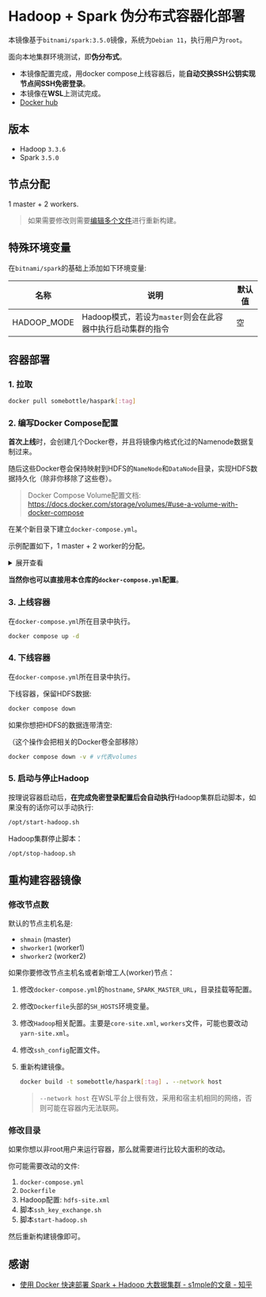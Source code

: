 # Hadoop + Spark 伪分布式容器化部署

本镜像基于`bitnami/spark:3.5.0`镜像，系统为`Debian 11`，执行用户为`root`。  

面向本地集群环境测试，即**伪分布式**。

* 本镜像配置完成，用docker compose上线容器后，能**自动交换SSH公钥实现节点间SSH免密登录**。
* 本镜像在**WSL**上测试完成。
* [Docker hub](https://hub.docker.com/r/somebottle/haspark)  

## 版本

* Hadoop `3.3.6`
* Spark `3.5.0`  

## 节点分配

1 master + 2 workers.  

> 如果需要修改则需要[编辑多个文件](#修改节点数)进行重新构建。

## 特殊环境变量  

在`bitnami/spark`的基础上添加如下环境变量: 

| 名称 | 说明 | 默认值 |
| --- | --- | --- |
| HADOOP_MODE | Hadoop模式，若设为`master`则会在此容器中执行启动集群的指令 | 空 |  

## 容器部署

### 1. 拉取

```bash
docker pull somebottle/haspark[:tag]
```

### 2. 编写Docker Compose配置

**首次上线**时，会创建几个Docker卷，并且将镜像内格式化过的Namenode数据复制过来。  

随后这些Docker卷会保持映射到HDFS的`NameNode`和`DataNode`目录，实现HDFS数据持久化（除非你移除了这些卷）。

> Docker Compose Volume配置文档:  
> https://docs.docker.com/storage/volumes/#use-a-volume-with-docker-compose  

在某个新目录下建立`docker-compose.yml`。

示例配置如下，1 master + 2 worker的分配。  

<details>
<summary>展开查看</summary>  

```yaml
version: '3'

services:
  haspark-main:
    image: somebottle/haspark:3.0.2
    hostname: shmain
    environment:
      - SPARK_MODE=master
      - SPARK_RPC_AUTHENTICATION_ENABLED=no
      - SPARK_RPC_ENCRYPTION_ENABLED=no
      - SPARK_LOCAL_STORAGE_ENCRYPTION_ENABLED=no
      - SPARK_SSL_ENABLED=no
      - HADOOP_MODE=master # 在主容器中其启动Hadoop集群
    volumes:
      - haspark-hdfs-name-data:/root/hdfs/name:copy # 映射docker卷到主容器的/root/hdfs/name，创建卷时复制镜像中初始化过的namenode数据
      - ~/docker/spark/share:/opt/share # 三个容器映射到相同的共享目录
    ports:
      - '8080:8080'
      - '4040:4040'
      - '8088:8088'
      - '8042:8042'
      - '9870:9870'
      - '19888:19888'
  haspark-worker-1:
    image: somebottle/haspark:3.0.2
    hostname: shworker1
    environment:
      - SPARK_MODE=worker
      - SPARK_MASTER_URL=spark://shmain:7077
      - SPARK_WORKER_MEMORY=1G
      - SPARK_WORKER_CORES=1
      - SPARK_RPC_AUTHENTICATION_ENABLED=no
      - SPARK_RPC_ENCRYPTION_ENABLED=no
      - SPARK_LOCAL_STORAGE_ENCRYPTION_ENABLED=no
      - SPARK_SSL_ENABLED=no
    volumes:
      - ~/docker/spark/share:/opt/share
      - haspark-hdfs-worker1-data:/root/hdfs/data # datanode数据
    ports:
      - '8081:8081'
  haspark-worker-2:
    image: somebottle/haspark:3.0.2
    hostname: shworker2
    environment:
      - SPARK_MODE=worker
      - SPARK_MASTER_URL=spark://shmain:7077
      - SPARK_WORKER_MEMORY=1G
      - SPARK_WORKER_CORES=1
      - SPARK_RPC_AUTHENTICATION_ENABLED=no
      - SPARK_RPC_ENCRYPTION_ENABLED=no
      - SPARK_LOCAL_STORAGE_ENCRYPTION_ENABLED=no
      - SPARK_SSL_ENABLED=no
    volumes:
      - ~/docker/spark/share:/opt/share
      - haspark-hdfs-worker2-data:/root/hdfs/data # datanode数据
    ports:
      - '8082:8081'

volumes:
  haspark-hdfs-name-data:
  haspark-hdfs-worker1-data:
  haspark-hdfs-worker2-data:
```

</details>  

**当然你也可以直接用本仓库的`docker-compose.yml`配置**。

### 3. 上线容器

在`docker-compose.yml`所在目录中执行。 

```bash
docker compose up -d
```

### 4. 下线容器

在`docker-compose.yml`所在目录中执行。

下线容器，保留HDFS数据:  

```bash
docker compose down
```

如果你想把HDFS的数据连带清空:  

（这个操作会把相关的Docker卷全部移除）

```bash
docker compose down -v # v代表volumes
```

### 5. 启动与停止Hadoop

按理说容器启动后，**在完成免密登录配置后会自动执行**Hadoop集群启动脚本，如果没有的话你可以手动执行:  

```bash
/opt/start-hadoop.sh  
```

Hadoop集群停止脚本：

```bash
/opt/stop-hadoop.sh  
```

## 重构建容器镜像

### 修改节点数

默认的节点主机名是:  

- `shmain` (master)
- `shworker1` (worker1)
- `shworker2` (worker2)

如果你要修改节点主机名或者新增工人(worker)节点：  

1. 修改`docker-compose.yml`的`hostname`, `SPARK_MASTER_URL`，目录挂载等配置。  
2. 修改`Dockerfile`头部的`SH_HOSTS`环境变量。
3. 修改`Hadoop`相关配置。主要是`core-site.xml`, `workers`文件，可能也要改动`yarn-site.xml`。
4. 修改`ssh_config`配置文件。
5. 重新构建镜像。  

    ```bash
    docker build -t somebottle/haspark[:tag] . --network host
    ```

    > `--network host` 在WSL平台上很有效，采用和宿主机相同的网络，否则可能在容器内无法联网。 

### 修改目录

如果你想以非root用户来运行容器，那么就需要进行比较大面积的改动。  

你可能需要改动的文件:  

1. `docker-compose.yml`  
2. `Dockerfile`
3. Hadoop配置: `hdfs-site.xml`  
4. 脚本`ssh_key_exchange.sh`  
5. 脚本`start-hadoop.sh`  

然后重新构建镜像即可。

## 感谢

* [使用 Docker 快速部署 Spark + Hadoop 大数据集群 - s1mple的文章 - 知乎](https://zhuanlan.zhihu.com/p/421375012)  
